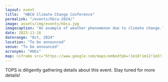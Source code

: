 ```yaml
---
layout: event
title:  "HBCU Climate Change Conference"
permalink: "/events/hbcu-2024/"
image: assets/img/events/hbcu.jpg
imagecaption: "An example of weather phenomenon due to climate change."
date: 2023-11-16
daterange: "Oct, 2024"
location: "To be announced"
venue: "To be announced"
acronyms: "HUGs"
map: <iframe src="https://www.google.com/maps/embed?pb=!1m18!1m12!1m3!1d24172211.422313027!2d-140.83079797405495!3d42.306065743948395!2m3!1f0!2f0!3f0!3m2!1i1024!2i768!4f13.1!3m3!1m2!1s0x54eab584e432360b%3A0x1c3bb99243deb742!2sUnited%20States!5e0!3m2!1sen!2sus!4v1706207143159!5m2!1sen!2sus" width="600" height="450" style="border:0;" allowfullscreen="" loading="lazy" referrerpolicy="no-referrer-when-downgrade"></iframe>
---
```


TOPS is diligently gathering details about this event.  Stay tuned for more details!